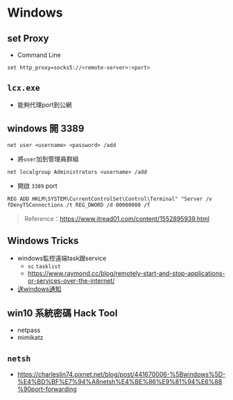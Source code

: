 # Windows

## set Proxy

* Command Line
```batch
set http_proxy=socks5://<remote-server>:<port>
```

## `lcx.exe`
* 能夠代理port到公網

## windows 開 3389

```batch
net user <username> <password> /add
```

* 將`user`加到管理員群組
```batch
net localgroup Administrators <username> /add
```

* 開啟 `3389` port
```batch
REG ADD HKLM\SYSTEM\CurrentControlSet\Control\Terminal" "Server /v fDenyTSConnections /t REG_DWORD /d 00000000 /f
```
> Reference：https://www.itread01.com/content/1552895939.html

## Windows Tricks
* windows監控遠端task跟service
    - `sc` `tasklist`
    - https://www.raymond.cc/blog/remotely-start-and-stop-applications-or-services-over-the-internet/
* [送windows通知](http://vaskovsky.net/notify-send/)

## win10 系統密碼 Hack Tool
* netpass
* mimikatz

## `netsh`

* https://charleslin74.pixnet.net/blog/post/441670006-%5Bwindows%5D-%E4%BD%BF%E7%94%A8netsh%E4%BE%86%E9%81%94%E6%88%90port-forwarding

